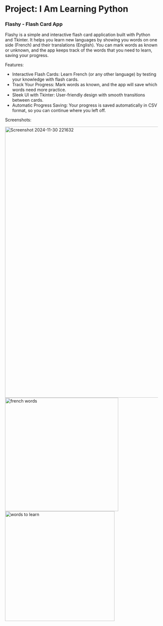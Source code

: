 # Project: I Am Learning Python

### Flashy - Flash Card App
Flashy is a simple and interactive flash card application built with Python and Tkinter. It helps you learn new languages by showing you words on one side (French) and their translations (English). You can mark words as known or unknown, and the app keeps track of the words that you need to learn, saving your progress.


Features:
- Interactive Flash Cards: Learn French (or any other language) by testing your knowledge with flash cards.
- Track Your Progress: Mark words as known, and the app will save which words need more practice.
- Sleek UI with Tkinter: User-friendly design with smooth transitions between cards.
- Automatic Progress Saving: Your progress is saved automatically in CSV format, so you can continue where you left off.


Screenshots:


<img width="891" alt="Screenshot 2024-11-30 221632" src="https://github.com/user-attachments/assets/498be504-df8b-42cb-9ba5-230a77cedc21">
<img width="373" alt="french words" src="https://github.com/user-attachments/assets/2fbe3007-97f5-4181-ab91-be0498c94de1">
<img width="361" alt="words to learn" src="https://github.com/user-attachments/assets/d0ac5807-56dd-4e55-b270-e70bb88b9e12">

